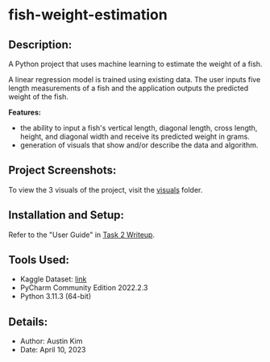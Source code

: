 # fish-weight-estimation

## Description:
A Python project that uses machine learning to estimate the weight of a fish.

A linear regression model is trained using existing data. The user inputs five length measurements of a fish and the application outputs the predicted weight of the fish. 

**Features:**
* the ability to input a fish's vertical length, diagonal length, cross length, height, and diagonal width and receive its predicted weight in grams. 
* generation of visuals that show and/or describe the data and algorithm. 

## Project Screenshots:
To view the 3 visuals of the project, visit the [visuals](/visuals) folder.



## Installation and Setup: 
Refer to the "User Guide" in [Task 2 Writeup](/task_2_documentation.docx).

## Tools Used:
* Kaggle Dataset: [link](https://www.kaggle.com/datasets/aungpyaeap/fish-market)
* PyCharm Community Edition 2022.2.3
* Python 3.11.3 (64-bit)

## Details:
* Author: Austin Kim
* Date: April 10, 2023
